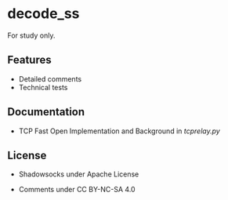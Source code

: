 decode_ss
===========

For study only.

Features
--------

- Detailed comments
- Technical tests

Documentation
-------------

* TCP Fast Open Implementation and Background in *tcprelay.py*

License
-------

- Shadowsocks under Apache License

- Comments under CC BY-NC-SA 4.0